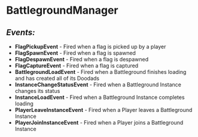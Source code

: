 # BattlegroundManager

## _Events:_
* __FlagPickupEvent__ - Fired when a flag is picked up by a player
* __FlagSpawnEvent__ - Fired when a flag is spawned
* __FlagDespawnEvent__ - Fired when a flag is despawned
* __FlagCaptureEvent__ - Fired when a flag is captured
* __BattlegroundLoadEvent__ - Fired when a Battleground finishes loading and has created all of its Doodads
* __InstanceChangeStatusEvent__  - Fired when a Battleground Instance changes its status
* __InstanceLoadEvent__ - Fired when a Battleground Instance completes loading
* __PlayerLeaveInstanceEvent__ - Fired when a Player leaves a Battleground Instance
* __PlayerJoinInstanceEvent__ - Fired when a Player joins a Battleground Instance